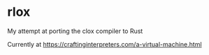 # rlox

My attempt at porting the clox compiler to Rust

Currently at https://craftinginterpreters.com/a-virtual-machine.html
